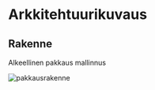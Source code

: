 # Arkkitehtuurikuvaus

## Rakenne

Alkeellinen pakkaus mallinnus

![pakkausrakenne](https://github.com/JuusoSaavalainen/ot-harjoitusty-/blob/main/dokumentaatio/kuvat/pakkausrakenne.png)
